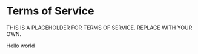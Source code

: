 # Terms of Service

THIS IS A PLACEHOLDER FOR TERMS OF SERVICE. REPLACE WITH YOUR OWN.

Hello world
